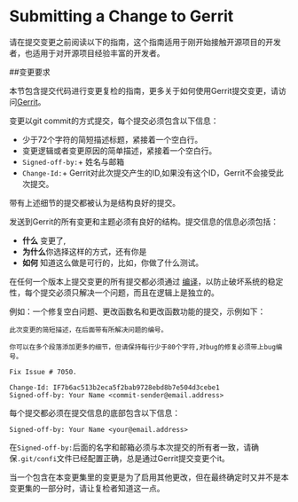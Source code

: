 # Submitting a Change to Gerrit

请在提交变更之前阅读以下的指南，这个指南适用于刚开始接触开源项目的开发者，也适用于对开源项目经验丰富的开发者。

##变更要求

本节包含提交代码进行变更复检的指南，更多关于如何使用Gerrit提交变更，请访问[Gerrit](gerrit.md)。

变更以git commit的方式提交，每个提交必须包含以下信息：
- 少于72个字符的简短描述标题，紧接着一个空白行。
- 变更逻辑或者变更原因的简单描述，紧接着一个空白行。
- `Signed-off-by:`+ 姓名与邮箱  
- `Change-Id:`+ Gerrit对此次提交产生的ID,如果没有这个ID，Gerrit不会接受此次提交。

带有上述细节的提交都被认为是结构良好的提交。

发送到Gerrit的所有变更和主题必须有良好的结构。提交信息的信息必须包括：

* **什么** 变更了,
* **为什么**你选择这样的方式，还有你是
* **如何** 知道这么做是可行的，比如，你做了什么测试。

在任何一个版本上提交变更的所有提交都必须通过 [编译](../dev-setup/build.md)，以防止破坏系统的稳定性，每个提交必须只解决一个问题，而且在逻辑上是独立的。

例如：一个修复空白问题、更改函数名和更改函数功能的提交，示例如下：
```
此次变更的简短描述，在后面带有所解决问题的编号。

你可以在多个段落添加更多的细节，但请保持每行少于80个字符,对bug的修复必须带上bug编号。

Fix Issue # 7050.

Change-Id: IF7b6ac513b2eca5f2bab9728ebd8b7e504d3cebe1
Signed-off-by: Your Name <commit-sender@email.address>
```
每个提交都必须在提交信息的底部包含以下信息：

```
Signed-off-by: Your Name <your@email.address>
```
在`Signed-off-by:`后面的名字和邮箱必须与本次提交的所有者一致，请确保`.git/confi`文件已经配置正确，总是通过Gerrit提交变更个it。

当一个包含在本变更集里的变更是为了启用其他更改，但在最终确定时又并不是本变更集的一部分时，请让复检者知道这一点。
